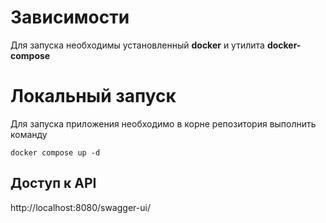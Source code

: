# Зависимости

Для запуска необходимы установленный **docker** и утилита **docker-compose**

# Локальный запуск

Для запуска приложения необходимо в корне репозитория выполнить команду

`docker compose up -d`

## Доступ к API

http://localhost:8080/swagger-ui/

